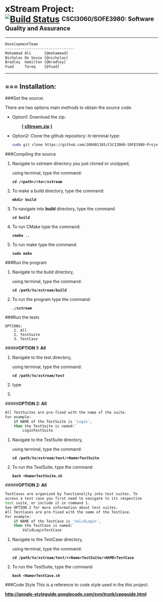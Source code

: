 [id1]: <https://magnum.travis-ci.com/ncdesouza/xstream.svg?token=WZRVmSR43sduJMwFxmyr>
[xStream.zip]: <https://github.com/100481185/CSCI3060-SOFE3980-Project/archive/mirror.zip>     
[wdgt]: <https://magnum.travis-ci.com/ncdesouza/xstream>
[@mohammad]: <mohammad.ali3@uoit.net>   
[@nicholas]: <nicholas.desouza@uoit.net>
[@bradley]: <bradley.hamilton@uoit.net>
[@fuad]: <fuad.tareq@uoit.net>  



xStream Project: <br>[![Build Status](https://magnum.travis-ci.com/ncdesouza/xstream.svg?token=WZRVmSR43sduJMwFxmyr&branch=master)][wdgt]  <sup><sub>CSCI3060/SOFE3980: Software Quality and Assurance</sub></sup>
=================
---
```html 
DevelopmentTeam        
--------------------------------                  
Mohammad Ali      [@mohammad]     
Nicholas De Souza [@nicholas]     
Bradley  Hamilton [@bradley]     
Fuad     Tareq    [@fuad]                       
```
***
===
Installation:           
--------------           
###Get the source:          

There are two options main methods to obtain the source code.  

* Option1: Download the zip:

    &nbsp;&nbsp;&nbsp;&nbsp;&nbsp;&nbsp;&nbsp;&nbsp;__[ [xStream.zip][] ]__ 

* Option2: Clone the github repository:
    In terminal type:
     
    ```bash
    sudo git clone https://github.com/100481185/CSCI3060-SOFE3980-Project.git
    ```

###Compiling the source

1. Navigate to xstream directory you just cloned or unzipped, 
   
   using terminal, type the command:

    __`cd /<path>/<to>/xstream`__

2. To make a build directory, type the command:

    __`mkdir build`__
    
3. To navigate into __build__ directory, type the command

    __`cd build`__

4. To run CMake type the command:
    
   __`cmake ..`__
    
5. To run make type the command:
    
    __`sudo make`__ 
    
###Run the program
1. Navigate to the build directory, 

   using terminal, type the command:
  
    __`cd /path/to/xstream/build`__
  
2. To run the program type the command:

    __`./xstream`__

###Run the tests

    OPTIONS:
        1. All
        2. TestSuite
        3. TestCase

#####__OPTION 1: All__

1. Navigate to the test directory,

   using terminal, type the command:

    __`cd /path/to/xstream/test`__
    
2. type
3. 

#####__OPTION 2: All__
```bash
All TestSuites are pre-fixed with the name of the suite. 
For example:
    if NAME of the TestSuite is 'Login',
    then the TestSuite is named:`
        LoginTestSuite
```
1. Navigate to the TestSuite directory,

   using terminal, type the command:

    __`cd /path/to/xstream/test/<Name>TestSuite`__
    
2. To run the TestSuite, type the command

    __`bash <Name>TestSuite.sh`__
    
#####__OPTION 2: All__
```bash
TestCases are organized by functionality into test suites. To
access a test case you first need to navigate to its respective
test suite, or include it in command 1. 
See OPTION 2 for more information about test suites. 
All TestCases are pre-fixed with the name of the TestCase. 
For example:
    if NAME of the TestCase is 'ValidLogin',
    then the TestCase is named:`
        ValidLoginTestCase
```
1. Navigate to the TestCase directory,

   using terminal, type the command:

    __`cd /path/to/xstream/test/<<Name>TestSuite/<NAME>TestCase`__
    
2. To run the TestSuite, type the command

    __`bash <Name>TestCase.sh`__


    
###Code Style
This is a reference to code style used in the this project.

__http://google-styleguide.googlecode.com/svn/trunk/cppguide.html__

 
